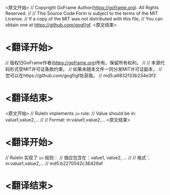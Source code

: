 
<原文开始>
// Copyright GoFrame Author(https://goframe.org). All Rights Reserved.
//
// This Source Code Form is subject to the terms of the MIT License.
// If a copy of the MIT was not distributed with this file,
// You can obtain one at https://github.com/gogf/gf.
<原文结束>

# <翻译开始>
// 版权归GoFrame作者(https://goframe.org)所有。保留所有权利。
//
// 本源代码形式受MIT许可证条款约束。
// 如果未随本文件一同分发MIT许可证副本，
// 您可以在https://github.com/gogf/gf处获取。
// md5:a9832f33b234e3f3
# <翻译结束>


<原文开始>
// RuleIn implements `in` rule:
// Value should be in: value1,value2,...
//
// Format: in:value1,value2,...
<原文结束>

# <翻译开始>
// RuleIn 实现了 `in` 规则：
// 值应包含在：value1, value2, ...
//
// 格式：in:value1,value2,...
// md5:b2270542c36429af
# <翻译结束>

